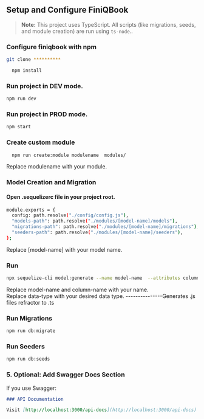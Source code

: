 ## Setup and Configure FiniQBook

> **Note:** This project uses TypeScript. All scripts (like migrations, seeds, and module creation) are run using `ts-node`..

### Configure finiqbook with npm

```bash
git clone **********
```

```bash
  npm install
```

### Run project in DEV mode.

```bash
npm run dev
```

### Run project in PROD mode.

```bash
npm start
```

### Create custom module

```bash
  npm run create:module modulename  modules/
```

Replace modulename with your module.

### Model Creation and Migration

#### Open .sequelizerc file in your project root.

```bash
module.exports = {
  config: path.resolve("./config/config.js"),
  "models-path": path.resolve("./modules/[model-name]/models"),
  "migrations-path": path.resolve("./modules/[model-name]/migrations"),
  "seeders-path": path.resolve("./modules/[model-name]/seeders"),
};
```

Replace [model-name] with your model name.

### Run

```bash
npx sequelize-cli model:generate --name model-name  --attributes column-name:data-type
```

Replace model-name and column-name with your name.\
Replace data-type with your desired data type.
---------------Generates .js files refractor to .ts

### Run Migrations

```bash 
npm run db:migrate
```


### Run Seeders

```bash (seed)
npm run db:seeds
```

### 5. **Optional: Add Swagger Docs Section**

If you use Swagger:

```markdown
### API Documentation

Visit [http://localhost:3000/api-docs](http://localhost:3000/api-docs) after starting the server.
```
